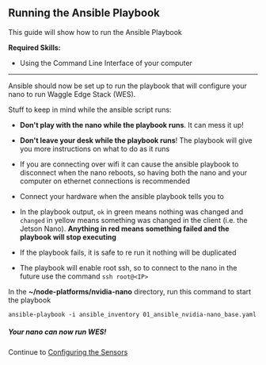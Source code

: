 ## Running the Ansible Playbook

This guide will show how to run the Ansible Playbook

**Required Skills:**
* Using the Command Line Interface of your computer

---

Ansible should now be set up to run the playbook that will configure your nano to run Waggle Edge Stack (WES). 

Stuff to keep in mind while the ansible script runs:

- **Don't play with the nano while the playbook runs**. It can mess it up!

- **Don't leave your desk while the playbook runs**! The playbook will give you more instructions on what to do as it runs

- If you are connecting over wifi it can cause the ansible playbook to disconnect when the nano reboots, so having both the nano and your computer on ethernet connections is recommended

- Connect your hardware when the ansible playbook tells you to

- In the playbook output, `ok` in green means nothing was changed and `changed` in yellow means something was changed in the client (i.e. the Jetson Nano). **Anything in red means something failed and the playbook will stop executing**

- If the playbook fails, it is safe to re run it nothing will be duplicated

- The playbook will enable root ssh, so to connect to the nano in the future use the command `ssh root@<IP>`

In the **~/node-platforms/nvidia-nano** directory, run this command to start the playbook
```
ansible-playbook -i ansible_inventory 01_ansible_nvidia-nano_base.yaml 
```

##### Your nano can now run WES!

Continue to [Configuring the Sensors](./configure_sensors.md)